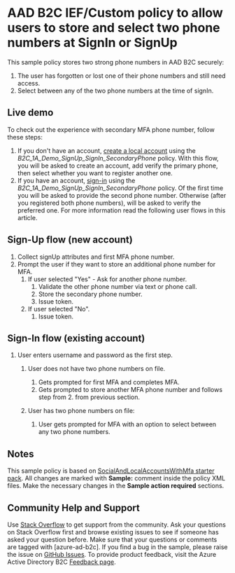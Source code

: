 # AAD B2C IEF/Custom policy to allow users to store and select two phone numbers at SignIn or SignUp

This sample policy stores two strong phone numbers in AAD B2C securely:

 1. The user has forgotten or lost one of their phone numbers and still need access.
 2. Select between any of the two phone numbers at the time of signIn.

## Live demo

To check out the experience with secondary MFA phone number, follow these steps:

1. If you don't have an account, [create a local account](https://b2clivedemo.b2clogin.com/b2clivedemo.onmicrosoft.com/B2C_1A_Demo_SignUp_SignIn_SecondaryPhone/oauth2/v2.0/authorize?client_id=cfaf887b-a9db-4b44-ac47-5efff4e2902c&nonce=defaultNonce&redirect_uri=https://jwt.ms&scope=openid&response_type=id_token&prompt=login) using the *B2C_1A_Demo_SignUp_SignIn_SecondaryPhone* policy. With this flow, you will be asked to create an account, add verify the primary phone, then select whether you want to register another one.
1. If you have an account, [sign-in](https://b2clivedemo.b2clogin.com/b2clivedemo.onmicrosoft.com/B2C_1A_Demo_SignUp_SignIn_SecondaryPhone/oauth2/v2.0/authorize?client_id=cfaf887b-a9db-4b44-ac47-5efff4e2902c&nonce=defaultNonce&redirect_uri=https://jwt.ms&scope=openid&response_type=id_token&prompt=login) using the *B2C_1A_Demo_SignUp_SignIn_SecondaryPhone* policy. Of the first time you will be asked to provide the second phone number. Otherwise (after you registered both phone numbers), will be asked to verify the preferred one. For more information read the following user flows in this article.

## Sign-Up flow (new account)

1. Collect signUp attributes and first MFA phone number.
2. Prompt the user if they want to store an additional phone number for MFA.
    1. If user selected "Yes" - Ask for another phone number.
        1. Validate the other phone number via text or phone call.
        1. Store the secondary phone number.
        1. Issue token.
    1. If user selected "No".
        1. Issue token.

## Sign-In flow (existing account)

1. User enters username and password as the first step.

    1. User does not have two phone numbers on file.

        1. Gets prompted for first MFA and completes MFA.
        1. Gets prompted to store another MFA phone number and follows step from 2. from previous section.

    1. User has two phone numbers on file:

        1. User gets prompted for MFA with an option to select between any two phone numbers.

## Notes

This sample policy is based on [SocialAndLocalAccountsWithMfa starter pack](https://github.com/Azure-Samples/active-directory-b2c-custom-policy-starterpack/tree/master/SocialAndLocalAccountsWithMfa). All changes are marked with **Sample:** comment inside the policy XML files. Make the necessary changes in the **Sample action required** sections.

## Community Help and Support

Use [Stack Overflow](https://stackoverflow.com/questions/tagged/azure-ad-b2c) to get support from the community. Ask your questions on Stack Overflow first and browse existing issues to see if someone has asked your question before. Make sure that your questions or comments are tagged with [azure-ad-b2c].
If you find a bug in the sample, please raise the issue on [GitHub Issues](https://github.com/azure-ad-b2c/samples/issues).
To provide product feedback, visit the Azure Active Directory B2C [Feedback page](https://feedback.azure.com/forums/169401-azure-active-directory?category_id=160596).